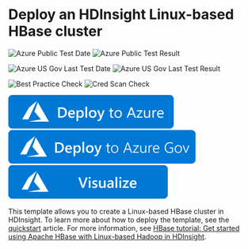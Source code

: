 # Deploy an HDInsight Linux-based HBase cluster

![Azure Public Test Date](https://azurequickstartsservice.blob.core.windows.net/badges/101-hdinsight-hbase-linux/PublicLastTestDate.svg)
![Azure Public Test Result](https://azurequickstartsservice.blob.core.windows.net/badges/101-hdinsight-hbase-linux/PublicDeployment.svg)

![Azure US Gov Last Test Date](https://azurequickstartsservice.blob.core.windows.net/badges/101-hdinsight-hbase-linux/FairfaxLastTestDate.svg)
![Azure US Gov Last Test Result](https://azurequickstartsservice.blob.core.windows.net/badges/101-hdinsight-hbase-linux/FairfaxDeployment.svg)

![Best Practice Check](https://azurequickstartsservice.blob.core.windows.net/badges/101-hdinsight-hbase-linux/BestPracticeResult.svg)
![Cred Scan Check](https://azurequickstartsservice.blob.core.windows.net/badges/101-hdinsight-hbase-linux/CredScanResult.svg)

[![Deploy To Azure](https://raw.githubusercontent.com/Azure/azure-quickstart-templates/master/1-CONTRIBUTION-GUIDE/images/deploytoazure.svg?sanitize=true)](https://portal.azure.com/#create/Microsoft.Template/uri/https%3A%2F%2Fraw.githubusercontent.com%2FAzure%2Fazure-quickstart-templates%2Fmaster%2F101-hdinsight-hbase-linux%2Fazuredeploy.json)
[![Deploy To Azure US Gov](https://raw.githubusercontent.com/Azure/azure-quickstart-templates/master/1-CONTRIBUTION-GUIDE/images/deploytoazuregov.svg?sanitize=true)](https://portal.azure.us/#create/Microsoft.Template/uri/https%3A%2F%2Fraw.githubusercontent.com%2FAzure%2Fazure-quickstart-templates%2Fmaster%2F101-hdinsight-hbase-linux%2Fazuredeploy.json)
[![Visualize](https://raw.githubusercontent.com/Azure/azure-quickstart-templates/master/1-CONTRIBUTION-GUIDE/images/visualizebutton.svg?sanitize=true)](http://armviz.io/#/?load=https%3A%2F%2Fraw.githubusercontent.com%2FAzure%2Fazure-quickstart-templates%2Fmaster%2F101-hdinsight-hbase-linux%2Fazuredeploy.json)

This template allows you to create a Linux-based HBase cluster in HDInsight. To learn more about how to deploy the template, see the [quickstart](https://docs.microsoft.com/azure/hdinsight/hbase/quickstart-resource-manager-template) article. For more information, see [HBase tutorial: Get started using Apache HBase with Linux-based Hadoop in HDInsight](https://docs.microsoft.com/azure/hdinsight/hdinsight-hbase-tutorial-get-started-linux).
